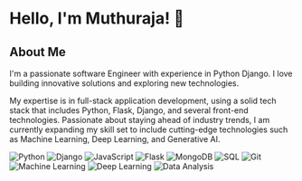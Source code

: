 # Hello, I'm Muthuraja! 👋

## About Me
I'm a passionate software Engineer with experience in Python Django. I love building innovative solutions and exploring new technologies.

My expertise is in full-stack application development, using a solid tech
stack that includes Python, Flask, Django, and several front-end technologies. Passionate about staying ahead of industry
trends, I am currently expanding my skill set to include cutting-edge technologies such as Machine Learning, Deep
Learning, and Generative AI.

<!--animated-content-->
<!--/animated-content-->

<!-- Skills -->
<p>
 <img alt="Python" src="https://img.shields.io/badge/-Python-3776AB?style=flat-square&logo=python&logoColor=white" />
 <img alt="Django" src="https://img.shields.io/badge/-Django-092E20?style=flat-square&logo=django&logoColor=white" />
 <img alt="JavaScript" src="https://img.shields.io/badge/-JavaScript-F7DF1E?style=flat-square&logo=javascript&logoColor=black" />
 <img alt="Flask" src="https://img.shields.io/badge/-Flask-000000?style=flat-square&logo=flask&logoColor=white" />
 <img alt="MongoDB" src="https://img.shields.io/badge/-MongoDB-47A248?style=flat-square&logo=mongodb&logoColor=white" />
 <img alt="SQL" src="https://img.shields.io/badge/-SQL-4479A1?style=flat-square&logo=postgresql&logoColor=white" />
 <img alt="Git" src="https://img.shields.io/badge/-Git-F05032?style=flat-square&logo=git&logoColor=white" />
 <img alt="Machine Learning" src="https://img.shields.io/badge/-Machine%20Learning-F9A825?style=flat-square&logo=pytorch&logoColor=white" />
 <img alt="Deep Learning" src="https://img.shields.io/badge/-Deep%20Learning-FF6F00?style=flat-square&logo=tensorflow&logoColor=white" />
 <img alt="Data Analysis" src="https://img.shields.io/badge/-Data%20Analysis-339933?style=flat-square&logo=numpy&logoColor=white" />
</p>
<!--/Skills-->
